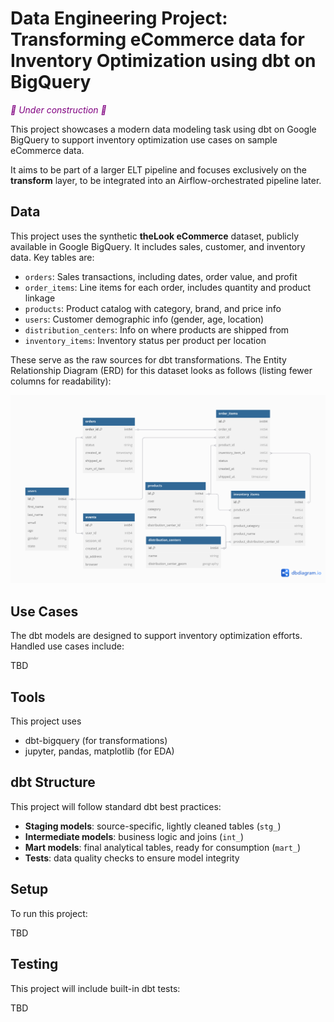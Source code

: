 # Data Engineering Project: Transforming eCommerce data for Inventory Optimization using dbt on BigQuery

<span style="color:purple"><em>👾 Under construction 👾</em></span>

This project showcases a modern data modeling task using dbt on Google BigQuery to support inventory optimization use cases on sample eCommerce data.

It aims to be part of a larger ELT pipeline and focuses exclusively on the **transform** layer, to be integrated into an Airflow-orchestrated pipeline later.

## Data

This project uses the synthetic **theLook eCommerce** dataset, publicly available in Google BigQuery. It includes sales, customer, and inventory data. Key tables are:

- `orders`: Sales transactions, including dates, order value, and profit
- `order_items`: Line items for each order, includes quantity and product linkage
- `products`: Product catalog with category, brand, and price info
- `users`: Customer demographic info (gender, age, location)
- `distribution_centers`: Info on where products are shipped from
- `inventory_items`: Inventory status per product per location

These serve as the raw sources for dbt transformations. The Entity Relationship Diagram (ERD) for this dataset looks as follows (listing fewer columns for readability):

![ERD Diagram](data/erd/erd_red.png)

## Use Cases

The dbt models are designed to support inventory optimization efforts. Handled use cases include:

TBD

## Tools

This project uses

- dbt-bigquery (for transformations)
- jupyter, pandas, matplotlib (for EDA)

## dbt Structure

This project will follow standard dbt best practices:

- **Staging models**: source-specific, lightly cleaned tables (`stg_`)
- **Intermediate models**: business logic and joins (`int_`)
- **Mart models**: final analytical tables, ready for consumption (`mart_`)
- **Tests**: data quality checks to ensure model integrity

## Setup

To run this project:

TBD

## Testing

This project will include built-in dbt tests:

TBD

